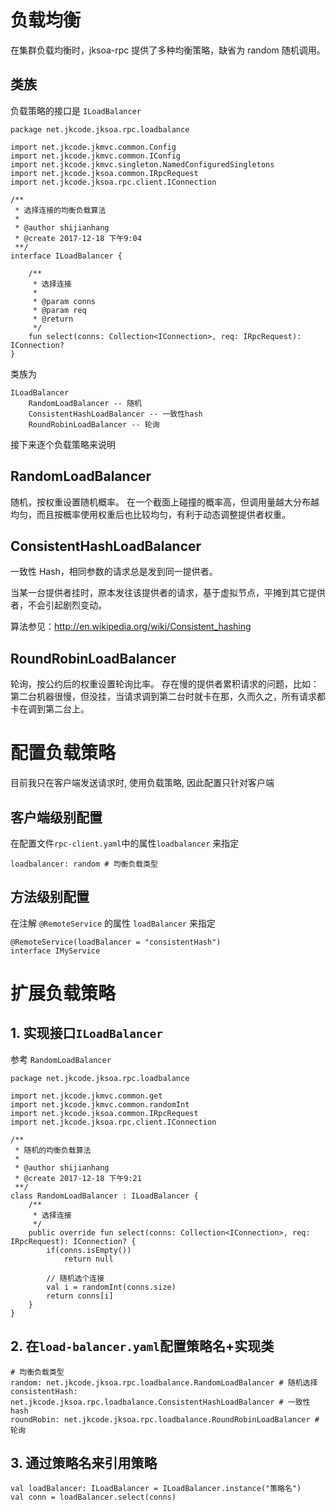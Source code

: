 # 负载均衡
在集群负载均衡时，jksoa-rpc 提供了多种均衡策略，缺省为 random 随机调用。

## 类族

负载策略的接口是 `ILoadBalancer`

```
package net.jkcode.jksoa.rpc.loadbalance

import net.jkcode.jkmvc.common.Config
import net.jkcode.jkmvc.common.IConfig
import net.jkcode.jkmvc.singleton.NamedConfiguredSingletons
import net.jkcode.jksoa.common.IRpcRequest
import net.jkcode.jksoa.rpc.client.IConnection

/**
 * 选择连接的均衡负载算法
 *
 * @author shijianhang
 * @create 2017-12-18 下午9:04
 **/
interface ILoadBalancer {

    /**
     * 选择连接
     *
     * @param conns
     * @param req
     * @return
     */
    fun select(conns: Collection<IConnection>, req: IRpcRequest): IConnection?
}
```

类族为

```
ILoadBalancer
    RandomLoadBalancer -- 随机
    ConsistentHashLoadBalancer -- 一致性hash
    RoundRobinLoadBalancer -- 轮询
```

接下来逐个负载策略来说明

## RandomLoadBalancer
随机，按权重设置随机概率。
在一个截面上碰撞的概率高，但调用量越大分布越均匀，而且按概率使用权重后也比较均匀，有利于动态调整提供者权重。

## ConsistentHashLoadBalancer
一致性 Hash，相同参数的请求总是发到同一提供者。

当某一台提供者挂时，原本发往该提供者的请求，基于虚拟节点，平摊到其它提供者，不会引起剧烈变动。

算法参见：http://en.wikipedia.org/wiki/Consistent_hashing

## RoundRobinLoadBalancer
轮询，按公约后的权重设置轮询比率。
存在慢的提供者累积请求的问题，比如：第二台机器很慢，但没挂，当请求调到第二台时就卡在那，久而久之，所有请求都卡在调到第二台上。

# 配置负载策略

目前我只在客户端发送请求时, 使用负载策略, 因此配置只针对客户端

## 客户端级别配置

在配置文件`rpc-client.yaml`中的属性`loadbalancer` 来指定

```
loadbalancer: random # 均衡负载类型
```

## 方法级别配置

在注解 `@RemoteService` 的属性 `loadBalancer` 来指定

```
@RemoteService(loadBalancer = "consistentHash")
interface IMyService
```

# 扩展负载策略

## 1. 实现接口`ILoadBalancer`

参考 `RandomLoadBalancer`

```
package net.jkcode.jksoa.rpc.loadbalance

import net.jkcode.jkmvc.common.get
import net.jkcode.jkmvc.common.randomInt
import net.jkcode.jksoa.common.IRpcRequest
import net.jkcode.jksoa.rpc.client.IConnection

/**
 * 随机的均衡负载算法
 *
 * @author shijianhang
 * @create 2017-12-18 下午9:21
 **/
class RandomLoadBalancer : ILoadBalancer {
    /**
     * 选择连接
     */
    public override fun select(conns: Collection<IConnection>, req: IRpcRequest): IConnection? {
        if(conns.isEmpty())
            return null

        // 随机选个连接
        val i = randomInt(conns.size)
        return conns[i]
    }
}
```

## 2. 在`load-balancer.yaml`配置策略名+实现类

```
# 均衡负载类型
random: net.jkcode.jksoa.rpc.loadbalance.RandomLoadBalancer # 随机选择
consistentHash: net.jkcode.jksoa.rpc.loadbalance.ConsistentHashLoadBalancer # 一致性hash
roundRobin: net.jkcode.jksoa.rpc.loadbalance.RoundRobinLoadBalancer # 轮询
```

## 3. 通过策略名来引用策略

```
val loadBalancer: ILoadBalancer = ILoadBalancer.instance("策略名")
val conn = loadBalancer.select(conns)
```